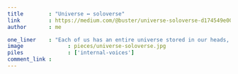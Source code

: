 ```yaml
---
title        : "Universe ↔ soloverse"
link         : https://medium.com/@buster/universe-soloverse-d174549e00d7
author       : me

one_liner    : "Each of us has an entire universe stored in our heads, and I call that the soloverse."
image			   : pieces/universe-soloverse.jpg
piles			   : ['internal-voices']
comment_link : 
---
```

